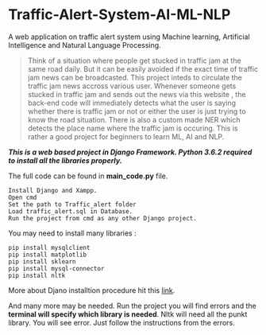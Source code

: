 # Traffic-Alert-System-AI-ML-NLP
A web application on traffic alert system using Machine learning, Artificial Intelligence and Natural Language Processing.

  >Think of a situation where people get stucked in traffic jam at the same road daily. But it can be easily avoided if the exact time of traffic jam news can be broadcasted. This project  inteds to circulate the traffic jam news accross various user. Whenever someone gets stucked in traffic jam and sends out the news via this website , the back-end code will immediately detects what the user is saying whether there is traffic jam or not or either the user is just trying to know the road situation. There is also a custom made NER which detects the place name where the traffic jam is occuring. This is rather a good project for beginners to learn ML, AI and NLP.

***This is a web based project in Django Framework. Python 3.6.2 required to install all the libraries properly.***

The full code can be found in **main_code.py** file.

```
Install Django and Xampp.
Open cmd 
Set the path to Traffic_alert folder
Load traffic_alert.sql in Database.
Run the project from cmd as any other Django project.
```


You may need to install many libraries :

```
pip install mysqlclient
pip install matplotlib
pip install sklearn
pip install mysql-connector
pip install nltk
```

More about Djano installtion procedure hit this [link](https://github.com/Yunus0or1/Guidelines-How_TO/blob/master/How%20to%20use%20Django%20Framework.md).

And many more may be needed. Run the project you will find errors and the **terminal will specify which library is needed**.
Nltk will need all the punkt library. You will see error. Just follow the instructions from the errors.
